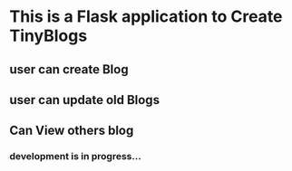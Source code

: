 # This is a Flask application to Create TinyBlogs
## user can create Blog
## user can update old Blogs
## Can View others blog

### development is in progress...